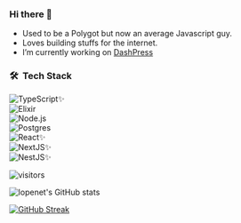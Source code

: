 ### Hi there 👋
- Used to be a Polygot but now an average Javascript guy.
- Loves building stuffs for the internet.
- I’m currently working on [DashPress](https://github.com/dashpresshq/dashpress)

### 🛠 &nbsp;Tech Stack

![TypeScript](https://img.shields.io/badge/-TypeScript-05122A?style=flat&logo=typescript)✨&nbsp;   
![Elixir](https://img.shields.io/badge/-Elixir-05122A?style=flat&logo=elixir)&nbsp;   
![Node.js](https://img.shields.io/badge/-Node.js-05122A?style=flat&logo=node.js)&nbsp;    
![Postgres](https://img.shields.io/badge/-Postgres-05122A?style=flat&logo=postgres)&nbsp;    
![React](https://img.shields.io/badge/-React-05122A?style=flat&logo=react)✨&nbsp;   
![NextJS](https://img.shields.io/badge/-NextJS-05122A?style=flat&logo=next)✨&nbsp;   
![NestJS](https://img.shields.io/badge/-NestJS-05122A?style=flat&logo=nestjs)✨&nbsp;   

![visitors](https://visitor-badge.laobi.icu/badge?page_id=thrownullexception.visitor-badge&left_color=#212527&right_color=#1f6feb)

![Iopenet's GitHub stats](https://github-readme-stats.vercel.app/api?username=thrownullexception&show_icons=true&theme=codeSTACKr)

[![GitHub Streak](https://github-readme-streak-stats.herokuapp.com/?user=thrownullexception&theme=dark)](https://git.io/streak-stats)
